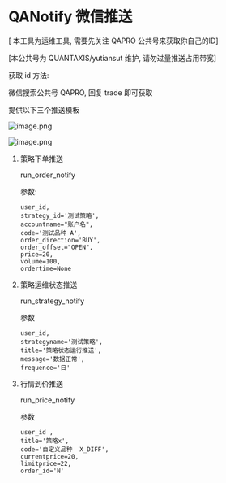 # QANotify 微信推送


[ 本工具为运维工具, 需要先关注 QAPRO 公共号来获取你自己的ID]

[本公共号为 QUANTAXIS/yutiansut 维护, 请勿过量推送占用带宽]

获取 id 方法:

微信搜索公共号 QAPRO, 回复 trade 即可获取


提供以下三个推送模板

![image.png](http://picx.gulizhu.com/FsZYr5GgqHiVFIMOh5g22ikRmUCF)

![image.png](http://picx.gulizhu.com/Fv02DqaI0CNqzmL1tIba9vQmOLzw)

1. 策略下单推送

    run_order_notify

    参数:
    ```
    user_id, 
    strategy_id='测试策略', 
    accountname="账户名", 
    code='测试品种 A', 
    order_direction='BUY', 
    order_offset="OPEN", 
    price=20, 
    volume=100, 
    ordertime=None
    ```
2. 策略运维状态推送

    run_strategy_notify

    参数
    ```
    user_id,
    strategyname='测试策略',
    title='策略状态运行推送',
    message='数据正常',
    frequence='日'
    ```


3. 行情到价推送

    run_price_notify


    参数
    ```
    user_id ,
    title='策略x',
    code='自定义品种  X_DIFF',
    currentprice=20,
    limitprice=22,
    order_id='N'
    ```

